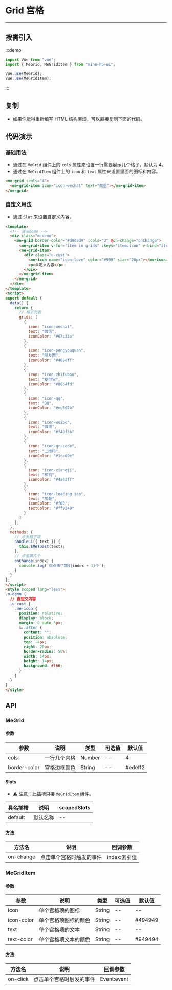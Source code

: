 # Grid 宫格

---

## 按需引入

:::demo

```JavaScript
import Vue from "vue";
import { MeGrid, MeGridItem } from "mine-h5-ui";

Vue.use(MeGrid);
Vue.use(MeGridItem);
```

:::

## 复制

- 如果你觉得重新编写 HTML 结构麻烦，可以直接复制下面的代码。

## 代码演示

### 基础用法

- 通过在 `MeGrid` 组件上的 `cols` 属性来设置一行需要展示几个格子，默认为 4。
- 通过在 `MeGridItem` 组件上的 `icon` 和 `text` 属性来设置里面的图标和内容。

```HTML
<me-grid :cols="4">
  <me-grid-item icon="icon-wechat" text="微信"></me-grid-item>
</me-grid>
```

### 自定义用法

- 通过 `Slot` 来设置自定义内容。

```HTML
<template>
  <!-- 演示demo -->
  <div class="m-demo">
    <me-grid border-color="#d9d9d9" :cols="3" @on-change="onChange">
      <me-grid-item v-for="item in grids" :keys="item.icon" v-bind="item" @on-click="handleLi(item)"></me-grid-item>
      <me-grid-item>
        <div class="u-cust">
          <me-icon name="icon-love" color="#999" size="28px"></me-icon>
          <p>自定义内容</p>
        </div>
      </me-grid-item>
    </me-grid>
  </div>
</template>
<script>
export default {
  data() {
    return {
      // 格子列表
      grids: [
        {
          icon: "icon-wechat",
          text: "微信",
          iconColor: "#67c23a"
        },
        {
          icon: "icon-pengyouquan",
          text: "朋友圈",
          iconColor: "#409eff"
        },
        {
          icon: "icon-zhifubao",
          text: "支付宝",
          iconColor: "#06b4fd"
        },
        {
          icon: "icon-qq",
          text: "QQ",
          iconColor: "#ec502b"
        },
        {
          icon: "icon-weibo",
          text: "微博",
          iconColor: "#f40f3b"
        },
        {
          icon: "icon-qr-code",
          text: "二维码",
          iconColor: "#1cc09e"
        },
        {
          icon: "icon-xiangji",
          text: "相机",
          iconColor: "#4a82ff"
        },
        {
          icon: "icon-loading_ico",
          text: "加载",
          iconColor: "#f60",
          textColor: "#ff9249"
        }
      ]
    };
  },
  methods: {
    // 点击格子项
    handleLi({ text }) {
      this.$MeToast(text);
    },
    // 点击第几个
    onChange(index) {
      console.log(`你点击了第${index + 1}个`);
    }
  }
};
</script>
<style scoped lang="less">
.m-demo {
  // 自定义内容
  .u-cust {
    .me-icon {
      position: relative;
      display: block;
      margin: 0 auto 5px;
      &::after {
        content: "";
        position: absolute;
        top: -4px;
        right: 20px;
        border-radius: 50%;
        width: 14px;
        height: 14px;
        background: #f66;
      }
    }
  }
}
</style>
```

## API

### MeGrid

#### 参数

| 参数         | 说明         | 类型   | 可选值 | 默认值  |
| ------------ | ------------ | ------ | ------ | ------- |
| cols         | 一行几个宫格 | Number | --     | 4       |
| border-color | 宫格边框颜色 | String | --     | #edeff2 |

#### Slots

- ⚠ 注意：此插槽只接 `MeGridItem` 组件。

| 具名插槽 | 说明     | scopedSlots |
| -------- | -------- | ----------- |
| default  | 默认名称 | --          |

#### 方法

| 方法名    | 说明                     | 回调参数     |
| --------- | ------------------------ | ------------ |
| on-change | 点击单个宫格时触发的事件 | index:索引值 |

### MeGridItem

#### 参数

| 参数       | 说明                 | 类型   | 可选值 | 默认值  |
| ---------- | -------------------- | ------ | ------ | ------- |
| icon       | 单个宫格项的图标     | String | --     | --      |
| icon-color | 单个宫格项图标的颜色 | String | --     | #494949 |
| text       | 单个宫格项的文本     | String | --     | --      |
| text-color | 单个宫格项文本的颜色 | String | --     | #949494 |

#### 方法

| 方法名   | 说明                     | 回调参数    |
| -------- | ------------------------ | ----------- |
| on-click | 点击单个宫格时触发的事件 | Event:event |

